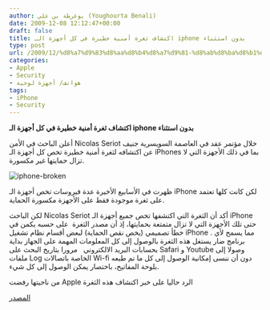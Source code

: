 ```yaml
---
author: يوغرطة بن علي (Youghourta Benali)
date: 2009-12-08 12:12:47+00:00
draft: false
title: اكتشاف ثغرة أمنية خطيرة في كل أجهزة الـ iphone بدون استثناء
type: post
url: /2009/12/%d8%a7%d9%83%d8%aa%d8%b4%d8%a7%d9%81-%d8%ab%d8%ba%d8%b1%d8%a9-%d8%a3%d9%85%d9%86%d9%8a%d8%a9-%d8%ae%d8%b7%d9%8a%d8%b1%d8%a9-%d9%81%d9%8a-%d9%83%d9%84-%d8%a3%d8%ac%d9%87%d8%b2%d8%a9-%d8%a7%d9%84%d9%80/
categories:
- Apple
- Security
- هواتف/ أجهزة لوحية
tags:
- iPhone
- Security
---
```


**اكتشاف ثغرة أمنية خطيرة في كل أجهزة الـ iphone بدون استثناء**



أعلن الباحث في الأمن Nicolas Seriot خلال مؤتمر عقد في العاصمة السويسرية جنيف عن اكتشافه لثغرة أمنية خطيرة تخص كل أجهزة الـ iPhones بما في ذلك الأجهزة التي لا تزال حمايتها غير مكسورة.

![iphone-broken](https://www.it-scoop.com/wp-content/uploads/2009/12/iphone-broken-300x300.jpg)


ظهرت في الأسابيع الأخيرة عدة فيروسات تخص أجهزة الـ iPhone لكن كانت كلها تعتمد على ثغرة موجودة فقط على الأجهزة مكسورة الحماية.

لكن الباحث Nicolas Seriot أكد أن الثغرة التي اكتشفها تخص جميع أجهزة الـ iPhone  حتى تلك الأجهزة التي لا تزال متمتعة بحمايتها، إذ أن مصدر الثغرة  على حسبه يكمن في خطأ تصميمي (يخص نقص الحماية) لبعض أقسام نظام تشغيل iPhone . مما يسمح لأي برنامج ضار يستغل هذه الثغرة بالوصول إلى كل المعلومات المهمة على الجهاز بداية بحسابات البريد الالكتروني   مرورا بتاريخ البحث على Safari و Youtube وصولا إلى ملفات Log الخاصة باتصالات Wi-fi دون أن ننسى إمكانية الوصول إلى كل ما تم طبعه بلوحة المفاتيح، باختصار يمكن الوصول إلى كل شيء.

من ناحيتها رفضت Apple الرد حاليا على خبر اكتشاف هذه الثغرة

[المصدر](http://seriot.ch/resources/talks_papers/iPhonePrivacy.pdf)
